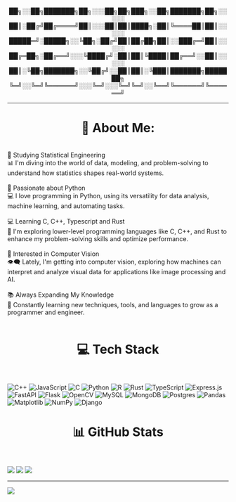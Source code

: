<p align="center">
  ██╗░░██╗███████╗██╗░░░██╗██╗███╗░░██╗███████╗██╗░░░░░<br>
  ██║░██╔╝██╔════╝██║░░░██║██║████╗░██║╚════██║██║░░░░░<br>
  █████═╝░█████╗░░╚██╗░██╔╝██║██╔██╗██║░░███╔═╝██║░░░░░<br>
  ██╔═██╗░██╔══╝░░░╚████╔╝░██║██║╚████║██╔══╝░░██║░░░░░<br>
  ██║░╚██╗███████╗░░╚██╔╝░░██║██║░╚███║███████╗███████╗<br>
  ╚═╝░░╚═╝╚══════╝░░░╚═╝░░░╚═╝╚═╝░░╚══╝╚══════╝╚══════╝<br>
</p>

---

<h1 align="center">💫 About Me:</h1> 

<br>🔧 Studying Statistical Engineering<br>📊 I'm diving into the world of data, modeling, and problem-solving to understand how statistics shapes real-world systems.<br><br>🐍 Passionate about Python<br>💻 I love programming in Python, using its versatility for data analysis, machine learning, and automating tasks.<br><br>💻 Learning C, C++, Typescript and Rust<br>🚀 I'm exploring lower-level programming languages like C, C++, and Rust to enhance my problem-solving skills and optimize performance.<br><br>🧠 Interested in Computer Vision<br>👁️‍🗨️ Lately, I'm getting into computer vision, exploring how machines can interpret and analyze visual data for applications like image processing and AI.<br><br>📚 Always Expanding My Knowledge<br>🌱 Constantly learning new techniques, tools, and languages to grow as a programmer and engineer.<br><br>

<h1 align="center">💻 Tech Stack</h1>

<br>

![C++](https://img.shields.io/badge/c++-%2300599C.svg?style=for-the-badge&logo=c%2B%2B&logoColor=white) ![JavaScript](https://img.shields.io/badge/javascript-%23323330.svg?style=for-the-badge&logo=javascript&logoColor=%23F7DF1E) ![C](https://img.shields.io/badge/c-%2300599C.svg?style=for-the-badge&logo=c&logoColor=white) ![Python](https://img.shields.io/badge/python-3670A0?style=for-the-badge&logo=python&logoColor=ffdd54) ![R](https://img.shields.io/badge/r-%23276DC3.svg?style=for-the-badge&logo=r&logoColor=white) ![Rust](https://img.shields.io/badge/rust-%23000000.svg?style=for-the-badge&logo=rust&logoColor=white) ![TypeScript](https://img.shields.io/badge/typescript-%23007ACC.svg?style=for-the-badge&logo=typescript&logoColor=white) ![Express.js](https://img.shields.io/badge/express.js-%23404d59.svg?style=for-the-badge&logo=express&logoColor=%2361DAFB) ![FastAPI](https://img.shields.io/badge/FastAPI-005571?style=for-the-badge&logo=fastapi) ![Flask](https://img.shields.io/badge/flask-%23000.svg?style=for-the-badge&logo=flask&logoColor=white) ![OpenCV](https://img.shields.io/badge/opencv-%23white.svg?style=for-the-badge&logo=opencv&logoColor=white) ![MySQL](https://img.shields.io/badge/mysql-4479A1.svg?style=for-the-badge&logo=mysql&logoColor=white) ![MongoDB](https://img.shields.io/badge/MongoDB-%234ea94b.svg?style=for-the-badge&logo=mongodb&logoColor=white) ![Postgres](https://img.shields.io/badge/postgres-%23316192.svg?style=for-the-badge&logo=postgresql&logoColor=white) ![Pandas](https://img.shields.io/badge/pandas-%23150458.svg?style=for-the-badge&logo=pandas&logoColor=white) ![Matplotlib](https://img.shields.io/badge/Matplotlib-%23ffffff.svg?style=for-the-badge&logo=Matplotlib&logoColor=black) ![NumPy](https://img.shields.io/badge/numpy-%23013243.svg?style=for-the-badge&logo=numpy&logoColor=white) ![Django](https://img.shields.io/badge/django-%23092E20.svg?style=for-the-badge&logo=django&logoColor=white)

<h1 align="center">📊 GitHub Stats</h1>

<br>

![](https://github-readme-stats.vercel.app/api?username=kevinzl13&theme=dark&hide_border=false&include_all_commits=true&count_private=true)
![](https://nirzak-streak-stats.vercel.app/?user=kevinzl13&theme=dark&hide_border=false)
![](https://github-readme-stats.vercel.app/api/top-langs/?username=kevinzl13&theme=dark&hide_border=false&include_all_commits=true&count_private=true&layout=compact)

---
[![](https://visitcount.itsvg.in/api?id=kevinzl13&icon=0&color=0)](https://visitcount.itsvg.in)

<!-- Proudly created with GPRM ( https://gprm.itsvg.in ) -->
